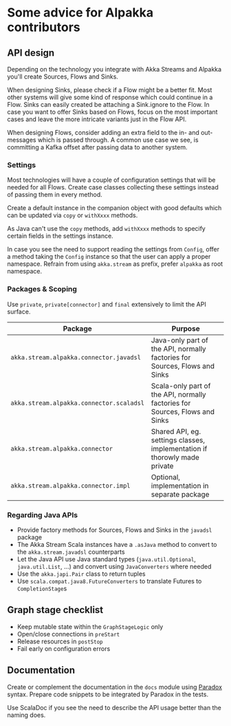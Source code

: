 # Some advice for Alpakka contributors

## API design

Depending on the technology you integrate with Akka Streams and Alpakka you'll create Sources, Flows and Sinks.

When designing Sinks, please check if a Flow might be a better fit. Most other systems will give some kind of response which
could continue in a Flow. Sinks can easily created be attaching a Sink.ignore to the Flow. In case you want to offer 
Sinks based on Flows, focus on the most important cases and leave the more intricate variants just in the Flow API.

When designing Flows, consider adding an extra field to the in- and out-messages which is passed through. A common
use case we see, is committing a Kafka offset after passing data to another system.


### Settings

Most technologies will have a couple of configuration settings that will be needed for all Flows. Create case classes
collecting these settings instead of passing them in every method.

Create a default instance in the companion object with good defaults which can be updated via `copy` or `withXxxx` methods.

As Java can't use the `copy` methods, add `withXxxx` methods to specify certain fields in the settings instance. 

In case you see the need to support reading the settings from `Config`, offer a method taking the `Config` instance so
that the user can apply a proper namespace.
Refrain from using `akka.stream` as prefix, prefer `alpakka` as root namespace.


### Packages & Scoping

Use `private`, `private[connector]` and `final` extensively to limit the API surface. 

| Package                                  | Purpose
| -----------------------------------------|------------------------
| `akka.stream.alpakka.connector.javadsl`  | Java-only part of the API, normally factories for Sources, Flows and Sinks
| `akka.stream.alpakka.connector.scaladsl` | Scala-only part of the API, normally factories for Sources, Flows and Sinks
| `akka.stream.alpakka.connector`          | Shared API, eg. settings classes, implementation if thorowly made private
| `akka.stream.alpakka.connector.impl`     | Optional, implementation in separate package


### Regarding Java APIs

* Provide factory methods for Sources, Flows and Sinks in the `javadsl` package
* The Akka Stream Scala instances have a `.asJava` method to convert to the `akka.stream.javadsl` counterparts
* Let the Java API use Java standard types (`java.util.Optional`, `java.util.List`, ...) and convert using 
`JavaConverters` where needed
* Use the `akka.japi.Pair` class to return tuples
* Use `scala.compat.java8.FutureConverters` to translate Futures to `CompletionStage`s


## Graph stage checklist

* Keep mutable state within the `GraphStageLogic` only
* Open/close connections in `preStart` 
* Release resources in `postStop`
* Fail early on configuration errors

## Documentation

Create or complement the documentation in the `docs` module using [Paradox](https://github.com/lightbend/paradox) syntax.
Prepare code snippets to be integrated by Paradox in the tests.

Use ScalaDoc if you see the need to describe the API usage better than the naming does. 